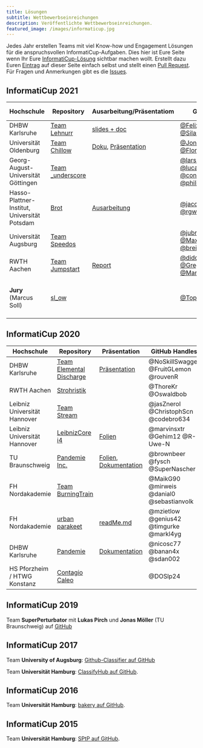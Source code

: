 ```yaml
---
title: Lösungen
subtitle: Wettbewerbseinreichungen
description: Veröffentlichte Wettbewerbseinreichungen.
featured_image: /images/informaticup.jpg
---
```


Jedes Jahr erstellen Teams mit viel Know-how und Engagement Lösungen für die anspruchsvollen InformatiCup-Aufgaben. Dies hier ist Eure Seite wenn Ihr Eure [InformatiCup-Lösung](/challenges/) sichtbar machen wollt. Erstellt dazu Euren [Eintrag](https://guides.github.com/features/mastering-markdown/) auf dieser Seite einfach selbst und stellt einen [Pull Request](https://help.github.com/en/github/collaborating-with-issues-and-pull-requests/about-pull-requests). Für Fragen und Anmerkungen gibt es die [Issues](https://github.com/informatiCup/informaticup.github.io/issues).

## InformatiCup 2021 ##

| Hochschule                                   | Repository                                                                       | Ausarbeitung/Präsentatiom                                                                                                                                                                                                                                                                         | GitHub handles                                                                                                                                                                                                                      | Further remarks                                                         |
|----------------------------------------------|----------------------------------------------------------------------------------|---------------------------------------------------------------------------------------------------------------------------------------------------------------------------------------------------------------------------------------------------------------------------------------------------|-------------------------------------------------------------------------------------------------------------------------------------------------------------------------------------------------------------------------------------|-------------------------------------------------------------------------|
| DHBW Karlsruhe                               | [Team Lehnurr](https://github.com/Lehnurr/spe-ed-solver)                         |[slides + doc](https://github.com/Lehnurr/spe-ed-solver/tree/main/elaboration)                                                                                                                                                                                                                     | [@Felixleh](https://github.com/Felixleh), [@SilasDerProfi](https://github.com/SilasDerProfi)                                                                                                                                        | [video](https://www.youtube.com/watch?v=eM_VyB2O4Fo&t=4484s)            |
| Universität Oldenburg                        | [Team Chillow](https://github.com/jonashellmann/informaticup21-team-chillow)     |[Doku](https://github.com/jonashellmann/informaticup21-team-chillow/blob/main/Dokumentation%20Team%20Chillow%20Universitaet%20Oldenburg.pdf), [Präsentation](https://github.com/jonashellmann/informaticup21-team-chillow/blob/main/Praesentation%20Team%20Chillow%20Universitaet%20Oldenburg.pdf) | [@JonasHellmann](https://github.com/jonashellmann), [@Florian3007](https://github.com/Florian3007)                                                                                                                                  |                                                                         |
| Georg-August-Universität Göttingen           | [Team _underscore](https://spe_ed.pages.gwdg.de/)                                |                                                                                                                                                                                                                                                                                                   | [@larskaesberg](https://gitlab.gwdg.de/l.kaesberg), [@lucafrancis](https://gitlab.gwdg.de/lucajoshua.francis), [@constantindarlinghaus](https://gitlab.gwdg.de/c.dalinghaus), [@philippengel](https://gitlab.gwdg.de/philipp.engel) |                                                                         |
| Hasso-Plattner-Institut, Universität Potsdam | [Brot](https://github.com/TeamBrot/client/)                                      |[Ausarbeitung](https://github.com/TeamBrot/paper/blob/main/ausarbeitung.pdf)                                                                                                                                                                                                                       | [@jacob271](https://github.com/jacob271), [@Sohn123](https://github.com/Sohn123), [@rgwohlbold](https://github.com/rgwohlbold), [@lill28](https://github.com/lill28)                                                                | Gewinner des GitHub Sonderpreises :tada:                                |
| Universität Augsburg                         | [Team Speedos](https://github.com/jubra97/speedos)                               |                                                                                                                                                                                                                                                                                                   | [@jubra97](https://github.com/jubra97), [@luk-ha](https://github.com/luk-ha), [@MaxDemmler](https://github.com/MaxDemmler), [@breinlni](https://github.com/breinlni)                                                                |                                                                         |
| RWTH Aachen                                  | [Team Jumpstart](https://github.com/TeamJumpstart/InformatiCup2021)              |[Report](https://github.com/TeamJumpstart/InformatiCup2021/releases/download/v1.0.0-submission/Informaticup2021.Theoretische.Ausarbeitung.pdf)                                                                                                                                                     | [@diddiz](https://github.com/DiddiZ), [@GregorKobsik](https://github.com/GregorKobsik), [@ManuelPozor](https://github.com/ManuelPozor)                                                                                              | [Website](https://teamjumpstart.github.io/InformatiCup2021/)            |
| **Jury** (Marcus Soll)                       | [sl_ow](https://github.com/Top-Ranger/sl_ow)                                     |                                                                                                                                                                                                                                                                                                   | [@Top-Ranger](https://github.com/Top-Ranger/)                                                                                                                                                                                       | Dies ist eine Lösung der Jury, die nicht bewertet wurde.                |


## InformatiCup 2020 ##

| Hochschule                   | Repository                                                                   | Präsentation                                                                                                                                                                       | GitHub Handles                            |
|------------------------------|------------------------------------------------------------------------------|------------------------------------------------------------------------------------------------------------------------------------------------------------------------------------|-------------------------------------------|
| DHBW Karlsruhe               | [Team Elemental Discharge](https://github.com/FruitGLemon/InformatiCup-2020) | [Präsentation](https://github.com/FruitGLemon/InformatiCup-2020/blob/master/IC2020%20Final%20Presentation_Team_Elemental_Discharge.pptx)                                           | @NoSkillSwagger @FruitGLemon @rouvenR     |
| RWTH Aachen                  | [Strohristik](https://github.com/couch-consulting/ic20_heilung)              |                                                                                                                                                                                    | @ThoreKr @Oswaldbob                       |
| Leibniz Universität Hannover | [Team Stream](https://github.com/jasZnerol/InformatiCup2020)                 |                                                                                                                                                                                    | @jasZnerol @ChristophScn @codebro634      |
| Leibniz Universität Hannover | [LeibnizCore i4](https://github.com/marvinsxtr/informaticup-2020-pandemie)   | [Folien](https://drive.google.com/file/d/1uAJi7MHMPAULYvKBf9qF5RkOmEW6ZFbq/view?usp=sharing)                                                                                       | @marvinsxtr @Gehim12 @R-Uwe-N             |
| TU Braunschweig              | [Pandemie Inc.](https://github.com/SuperNascher/Pandemie-Inc)                | [Folien](https://github.com/SuperNascher/Pandemie-Inc/blob/master/Presentation.pptx),  [Dokumentation](https://github.com/SuperNascher/Pandemie-Inc/blob/master/Documentation.pdf) | @brownbeer @fysch @SuperNascher           |
| FH Nordakademie              | [Team BurningTrain](https://github.com/sebastianvolk/informatiCup2020)       |                                                                                                                                                                                    | @MaikG90 @mirweis @danial0 @sebastianvolk |
| FH Nordakademie              | [urban parakeet](https://github.com/MarkL4YG/informaticup-2020)              | [readMe.md](https://github.com/MarkL4YG/informaticup-2020/blob/master/readMe.md)                                                                                                   | @mzietlow @genius42 @timgurke @markl4yg   |
| DHBW Karlsruhe               | [Pandemie](https://github.com/nicosc77/pandemie)                             | [Dokumentation](https://github.com/nicosc77/pandemie/blob/master/Dokumentation.pdf)                                                                                                | @nicosc77 @banan4x @sdan002               |
| HS Pforzheim / HTWG Konstanz | [Contagio Caleo](https://github.com/DOSlp24/Pandemie)                        |                                                                                                                                                                                    | @DOSlp24                                  |

## InformatiCup 2019 ##

Team **SuperPerturbator** mit **Lukas Pirch** und **Jonas Möller** (TU Braunschweig) auf [GitHub](https://github.com/LPirch/informaticup2019)

## InformatiCup 2017 ##

Team **University of Augsburg**: [Github-Classifier auf GitHub](https://github.com/Ichaelus/Github-Classifier)

Team **Universität Hamburg**: [ClassifyHub auf GitHub](https://github.com/Top-Ranger/ClassifyHub).

## InformatiCup 2016 ##

Team **Universität Hamburg**: [bakery auf GitHub](https://github.com/Top-Ranger/SPtP).

## InformatiCup 2015 ##

Team **Universität Hamburg**: [SPtP auf GitHub](https://github.com/Top-Ranger/SPtP).
